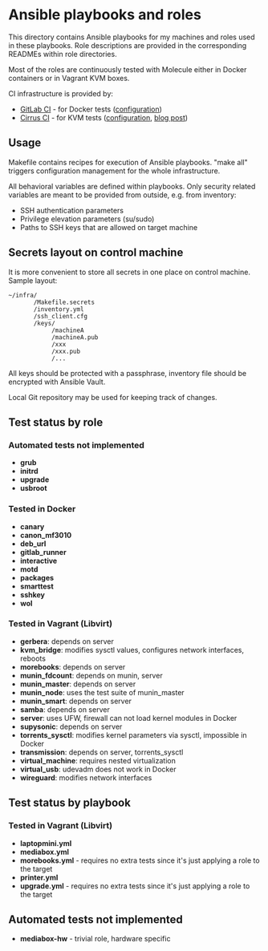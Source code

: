 # Ansible playbooks and roles

This directory contains Ansible playbooks for my machines and roles used in
these playbooks. Role descriptions are provided in the corresponding READMEs
within role directories.

Most of the roles are continuously tested with Molecule either in Docker
containers or in Vagrant KVM boxes.

CI infrastructure is provided by:

- [GitLab CI] - for Docker tests ([configuration][gitlab-config])
- [Cirrus CI] - for KVM tests ([configuration][cirrus-config], [blog post])

[GitLab CI]: https://docs.gitlab.com/ee/ci/
[Cirrus CI]: https://cirrus-ci.org/
[gitlab-config]: ../.gitlab-ci.yml
[cirrus-config]: ../.cirrus.yml.j2
[blog post]: https://potyarkin.ml/posts/2020/cirrus-ci-integration-for-gitlab-projects/


## Usage

Makefile contains recipes for execution of Ansible playbooks. "make all"
triggers configuration management for the whole infrastructure.

All behavioral variables are defined within playbooks. Only security related
variables are meant to be provided from outside, e.g. from inventory:

- SSH authentication parameters
- Privilege elevation parameters (su/sudo)
- Paths to SSH keys that are allowed on target machine


## Secrets layout on control machine

It is more convenient to store all secrets in one place on control machine.
Sample layout:

```
~/infra/
       /Makefile.secrets
       /inventory.yml
       /ssh_client.cfg
       /keys/
            /machineA
            /machineA.pub
            /xxx
            /xxx.pub
            /...
```

All keys should be protected with a passphrase, inventory file should be
encrypted with Ansible Vault.

Local Git repository may be used for keeping track of changes.


## Test status by role

### Automated tests not implemented

- **grub**
- **initrd**
- **upgrade**
- **usbroot**

### Tested in Docker

- **canary**
- **canon_mf3010**
- **deb_url**
- **gitlab_runner**
- **interactive**
- **motd**
- **packages**
- **smarttest**
- **sshkey**
- **wol**

### Tested in Vagrant (Libvirt)

- **gerbera**: depends on server
- **kvm_bridge**: modifies sysctl values, configures network interfaces, reboots
- **morebooks**: depends on server
- **munin_fdcount**: depends on munin, server
- **munin_master**: depends on server
- **munin_node**: uses the test suite of munin_master
- **munin_smart**: depends on server
- **samba**: depends on server
- **server**: uses UFW, firewall can not load kernel modules in Docker
- **supysonic**: depends on server
- **torrents_sysctl**: modifies kernel parameters via sysctl, impossible in Docker
- **transmission**: depends on server, torrents_sysctl
- **virtual_machine**: requires nested virtualization
- **virtual_usb**: udevadm does not work in Docker
- **wireguard**: modifies network interfaces


## Test status by playbook

### Tested in Vagrant (Libvirt)

- **laptopmini.yml**
- **mediabox.yml**
- **morebooks.yml** - requires no extra tests since it's just applying a role
  to the target
- **printer.yml**
- **upgrade.yml** - requires no extra tests since it's just applying a role to
  the target

## Automated tests not implemented

- **mediabox-hw** - trivial role, hardware specific
